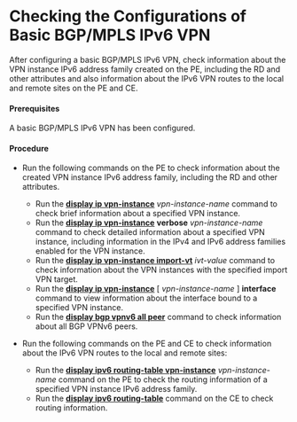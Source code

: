 Checking the Configurations of Basic BGP/MPLS IPv6 VPN
======================================================

After configuring a basic BGP/MPLS IPv6 VPN, check information about the VPN instance IPv6 address family created on the PE, including the RD and other attributes and also information about the IPv6 VPN routes to the local and remote sites on the PE and CE.

#### Prerequisites

A basic BGP/MPLS IPv6 VPN has been configured.


#### Procedure

* Run the following commands on the PE to check information about the created VPN instance IPv6 address family, including the RD and other attributes.
  
  
  + Run the [**display ip vpn-instance**](cmdqueryname=display+ip+vpn-instance) *vpn-instance-name* command to check brief information about a specified VPN instance.
  + Run the [**display ip vpn-instance**](cmdqueryname=display+ip+vpn-instance) **verbose** *vpn-instance-name* command to check detailed information about a specified VPN instance, including information in the IPv4 and IPv6 address families enabled for the VPN instance.
  + Run the [**display ip vpn-instance import-vt**](cmdqueryname=display+ip+vpn-instance+import-vt) *ivt-value* command to check information about the VPN instances with the specified import VPN target.
  + Run the [**display ip vpn-instance**](cmdqueryname=display+ip+vpn-instance) [ *vpn-instance-name* ] **interface** command to view information about the interface bound to a specified VPN instance.
  + Run the [**display bgp vpnv6 all peer**](cmdqueryname=display+bgp+vpnv6+peer) command to check information about all BGP VPNv6 peers.
* Run the following commands on the PE and CE to check information about the IPv6 VPN routes to the local and remote sites:
  
  
  + Run the [**display ipv6 routing-table vpn-instance**](cmdqueryname=display+ipv6+routing-table+vpn-instance) *vpn-instance-name* command on the PE to check the routing information of a specified VPN instance IPv6 address family.
  + Run the [**display ipv6 routing-table**](cmdqueryname=display+ipv6+routing-table) command on the CE to check routing information.